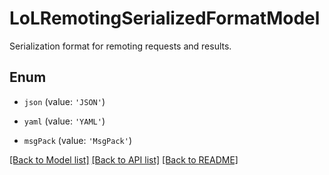 # LoLRemotingSerializedFormatModel

Serialization format for remoting requests and results.

## Enum

* `json` (value: `'JSON'`)

* `yaml` (value: `'YAML'`)

* `msgPack` (value: `'MsgPack'`)

[[Back to Model list]](../README.md#documentation-for-models) [[Back to API list]](../README.md#documentation-for-api-endpoints) [[Back to README]](../README.md)

